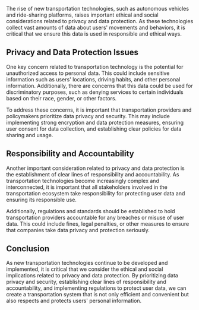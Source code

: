 
The rise of new transportation technologies, such as autonomous vehicles and ride-sharing platforms, raises important ethical and social considerations related to privacy and data protection. As these technologies collect vast amounts of data about users' movements and behaviors, it is critical that we ensure this data is used in responsible and ethical ways.

Privacy and Data Protection Issues
----------------------------------

One key concern related to transportation technology is the potential for unauthorized access to personal data. This could include sensitive information such as users' locations, driving habits, and other personal information. Additionally, there are concerns that this data could be used for discriminatory purposes, such as denying services to certain individuals based on their race, gender, or other factors.

To address these concerns, it is important that transportation providers and policymakers prioritize data privacy and security. This may include implementing strong encryption and data protection measures, ensuring user consent for data collection, and establishing clear policies for data sharing and usage.

Responsibility and Accountability
---------------------------------

Another important consideration related to privacy and data protection is the establishment of clear lines of responsibility and accountability. As transportation technologies become increasingly complex and interconnected, it is important that all stakeholders involved in the transportation ecosystem take responsibility for protecting user data and ensuring its responsible use.

Additionally, regulations and standards should be established to hold transportation providers accountable for any breaches or misuse of user data. This could include fines, legal penalties, or other measures to ensure that companies take data privacy and protection seriously.

Conclusion
----------

As new transportation technologies continue to be developed and implemented, it is critical that we consider the ethical and social implications related to privacy and data protection. By prioritizing data privacy and security, establishing clear lines of responsibility and accountability, and implementing regulations to protect user data, we can create a transportation system that is not only efficient and convenient but also respects and protects users' personal information.
